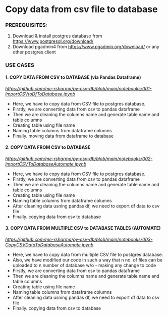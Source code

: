 # Copy data from csv file to database


### PREREQUISITES:

1. Download & install postgres database from https://www.postgresql.org/download/
2. Download pgadmin4 from https://www.pgadmin.org/download/ or any other postgres client

### USE CASES

#### 1. COPY DATA FROM CSV to DATABASE (via Pandas Dataframe)

_https://github.com/me-rsharma/py-csv-db/blob/main/notebooks/001-ImportCSVtoDfToDatabase.ipynb_

  - Here, we have to copy data from CSV file to postgres database.  
  - Firstly, we are converting data from csv to pandas dataframe  
  - Then we are cleaning the columns name and generate table name and table columns  
  - Creating table using file name  
  - Naming table columns from dataframe columns  
  - Finally. moving data from dataframe to database  

#### 2. COPY DATA FROM CSV to DATABASE

_https://github.com/me-rsharma/py-csv-db/blob/main/notebooks/002-ImportCSVToDatabaseAutomate.ipynb_

  - Here, we have to copy data from CSV file to postgres database.  
  - Firstly, we are converting data from csv to pandas dataframe  
  - Then we are cleaning the columns name and generate table name and table columns  
  - Creating table using file name  
  - Naming table columns from dataframe columns
  - After cleaning data usning pandas df, we need to export df data to csv file  
  - Finally. copying data from csv to database  


#### 3. COPY DATA FROM MULTIPLE CSV to DATABASE TABLES (AUTOMATE)

_https://github.com/me-rsharma/py-csv-db/blob/main/notebooks/003-CopyCSVDataToDatabaseAutomate.ipynb_

  - Here, we have to copy data from multiple CSV file to postgres database.  
  - Also, we have modified our code in such a way that n no. of files can be uploaded to n number of database w/o - making any change to code  
  - Firstly, we are converting data from csv to pandas dataframe  
  - Then we are cleaning the columns name and generate table name and table columns  
  - Creating table using file name  
  - Naming table columns from dataframe columns  
  - After cleaning data usning pandas df, we need to export df data to csv file  
  - Finally. copying data from csv to database



